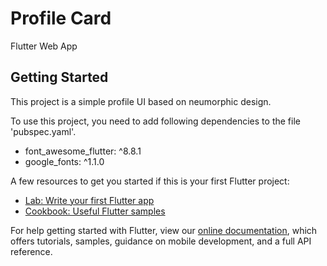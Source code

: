 # Profile Card

Flutter Web App

## Getting Started

This project is a simple profile UI based on neumorphic design.

To use this project, you need to add following dependencies to the file 'pubspec.yaml'.
- font_awesome_flutter: ^8.8.1
- google_fonts: ^1.1.0

A few resources to get you started if this is your first Flutter project:

- [Lab: Write your first Flutter app](https://flutter.dev/docs/get-started/codelab)
- [Cookbook: Useful Flutter samples](https://flutter.dev/docs/cookbook)

For help getting started with Flutter, view our
[online documentation](https://flutter.dev/docs), which offers tutorials,
samples, guidance on mobile development, and a full API reference.
